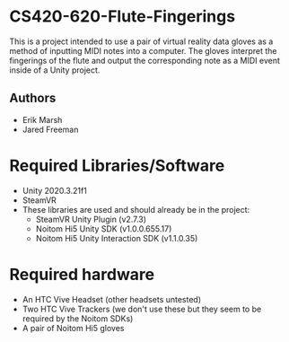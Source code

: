# CS420-620-Flute-Fingerings

This is a project intended to use a pair of virtual reality data gloves as a method of inputting MIDI notes into a computer.
The gloves interpret the fingerings of the flute and output the corresponding note as a MIDI event inside of a Unity project.

## Authors
* Erik Marsh
* Jared Freeman

# Required Libraries/Software
* Unity 2020.3.21f1
* SteamVR
* These libraries are used and should already be in the project:
  * SteamVR Unity Plugin (v2.7.3)
  * Noitom Hi5 Unity SDK (v1.0.0.655.17)
  * Noitom Hi5 Unity Interaction SDK (v1.1.0.35)

# Required hardware
* An HTC Vive Headset (other headsets untested)
* Two HTC Vive Trackers (we don't use these but they seem to be required by the Noitom SDKs)
* A pair of Noitom Hi5 gloves